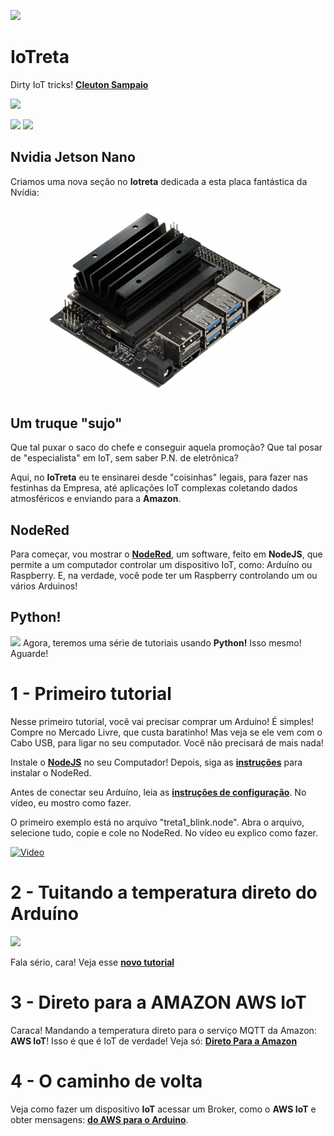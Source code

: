 ![](./logo-iotreta.png)
# IoTreta
Dirty IoT tricks!
[**Cleuton Sampaio**](https://github.com/cleuton)

[![](./banner_dois_livros.png)](http://www.lcm.com.br/site/#livros/detalhesLivro/data-science-para-profissionais---utilizando-r.html)

[![](./logo_fundo_branco.png)](http://datalearninghub.com)
[![](./olhar_computacional.bmp)](http://olharcomputacional.com)

## Nvidia Jetson Nano

Criamos uma nova seção no **Iotreta** dedicada a esta placa fantástica da Nvídia:

[![](./jetson/jetson.png)](./jetson)


## Um truque "sujo"

Que tal puxar o saco do chefe e conseguir aquela promoção? Que tal posar de "especialista" em IoT, sem saber P.N. de eletrônica? 

Aqui, no **IoTreta** eu te ensinarei desde "coisinhas" legais, para fazer nas festinhas da Empresa, até aplicações IoT complexas coletando dados atmosféricos e enviando para a **Amazon**.

## NodeRed

Para começar, vou mostrar o [**NodeRed**](https://nodered.org), um software, feito em **NodeJS**, que permite a um computador controlar um dispositivo IoT, como: Arduíno ou Raspberry. E, na verdade, você pode ter um Raspberry controlando um ou vários Arduinos!

## Python!
![](./python.png)
Agora, teremos uma série de tutoriais usando **Python!** Isso mesmo! Aguarde!





# 1 - Primeiro tutorial

Nesse primeiro tutorial, você vai precisar comprar um Arduíno! É simples! Compre no Mercado Livre, que custa baratinho! Mas veja se ele vem com o Cabo USB, para ligar no seu computador. Você não precisará de mais nada!

Instale o [**NodeJS**](https://nodejs.org/en/) no seu Computador! Depois, siga as [**instruções**](https://nodered.org/docs/getting-started/) para instalar o NodeRed.

Antes de conectar seu Arduíno, leia as [**instruções de configuração**](https://nodered.org/docs/hardware/arduino). No vídeo, eu mostro como fazer.

O primeiro exemplo está no arquivo "treta1_blink.node". Abra o arquivo, selecione tudo, copie e cole no NodeRed. No vídeo eu explico como fazer.

[![Video](http://img.youtube.com/vi/i-sae3emnBU/0.jpg)](http://www.youtube.com/watch?v=i-sae3emnBU)

# 2 - Tuitando a temperatura direto do Arduíno

![](./arduino_twitter.png)

Fala sério, cara! Veja esse [**novo tutorial**](./iotwitando)

# 3 - Direto para a AMAZON AWS IoT

Caraca! Mandando a temperatura direto para o serviço MQTT da Amazon: **AWS IoT**! Isso é que é IoT de verdade!
Veja só: [**Direto Para a Amazon**](./DiretoParaAmazon)

# 4 - O caminho de volta

Veja como fazer um dispositivo **IoT** acessar um Broker, como o **AWS IoT** e obter mensagens: [**do AWS para o Arduino**](./amazon_arduino).


